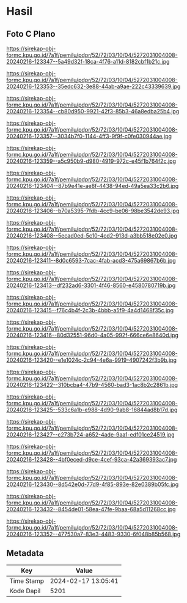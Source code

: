 # Hasil

## Foto C Plano

https://sirekap-obj-formc.kpu.go.id/7a1f/pemilu/pdpr/52/72/03/10/04/5272031004008-20240216-123347--5a49d32f-18ca-4f76-a11d-8182cbf1b21c.jpg

https://sirekap-obj-formc.kpu.go.id/7a1f/pemilu/pdpr/52/72/03/10/04/5272031004008-20240216-123353--35edc632-3e88-44ab-a9ae-222c43339639.jpg

https://sirekap-obj-formc.kpu.go.id/7a1f/pemilu/pdpr/52/72/03/10/04/5272031004008-20240216-123354--cb80d950-9921-42f3-85b3-46a8edba25b4.jpg

https://sirekap-obj-formc.kpu.go.id/7a1f/pemilu/pdpr/52/72/03/10/04/5272031004008-20240216-123357--3034b7f0-1144-4ff3-9f9f-c0fe030944ae.jpg

https://sirekap-obj-formc.kpu.go.id/7a1f/pemilu/pdpr/52/72/03/10/04/5272031004008-20240216-123359--a5c950b9-d980-4919-972c-e45f1b764f2c.jpg

https://sirekap-obj-formc.kpu.go.id/7a1f/pemilu/pdpr/52/72/03/10/04/5272031004008-20240216-123404--87b9e41e-ae8f-4438-94ed-49a5ea33c2b6.jpg

https://sirekap-obj-formc.kpu.go.id/7a1f/pemilu/pdpr/52/72/03/10/04/5272031004008-20240216-123406--b70a5395-7fdb-4cc9-be06-98be3542de93.jpg

https://sirekap-obj-formc.kpu.go.id/7a1f/pemilu/pdpr/52/72/03/10/04/5272031004008-20240216-123408--5ecad0ed-5c10-4cd2-913d-a3bb518e02e0.jpg

https://sirekap-obj-formc.kpu.go.id/7a1f/pemilu/pdpr/52/72/03/10/04/5272031004008-20240216-123411--8d0c6593-7cac-4fab-acd3-475a69867b6b.jpg

https://sirekap-obj-formc.kpu.go.id/7a1f/pemilu/pdpr/52/72/03/10/04/5272031004008-20240216-123413--df232ad6-3301-4f46-8560-e4580780719b.jpg

https://sirekap-obj-formc.kpu.go.id/7a1f/pemilu/pdpr/52/72/03/10/04/5272031004008-20240216-123415--f76c4b4f-2c3b-4bbb-a5f9-4a4d1468f35c.jpg

https://sirekap-obj-formc.kpu.go.id/7a1f/pemilu/pdpr/52/72/03/10/04/5272031004008-20240216-123416--80d32551-96d0-4a05-992f-666ce6e8640d.jpg

https://sirekap-obj-formc.kpu.go.id/7a1f/pemilu/pdpr/52/72/03/10/04/5272031004008-20240216-123420--e1e1024c-2c94-4e6a-9919-4907242f3b9b.jpg

https://sirekap-obj-formc.kpu.go.id/7a1f/pemilu/pdpr/52/72/03/10/04/5272031004008-20240216-123422--310bcba4-47b9-4560-bad3-1ac8b2c2861b.jpg

https://sirekap-obj-formc.kpu.go.id/7a1f/pemilu/pdpr/52/72/03/10/04/5272031004008-20240216-123425--533c6a1b-e988-4d90-9ab8-16844ad8b17d.jpg

https://sirekap-obj-formc.kpu.go.id/7a1f/pemilu/pdpr/52/72/03/10/04/5272031004008-20240216-123427--c273b724-a652-4ade-9aa1-edf01ce24519.jpg

https://sirekap-obj-formc.kpu.go.id/7a1f/pemilu/pdpr/52/72/03/10/04/5272031004008-20240216-123428--4bf0eced-d9ce-4cef-93ca-42a369393ac7.jpg

https://sirekap-obj-formc.kpu.go.id/7a1f/pemilu/pdpr/52/72/03/10/04/5272031004008-20240216-123430--8d542e0d-77d9-4f85-893e-82e0389b05fc.jpg

https://sirekap-obj-formc.kpu.go.id/7a1f/pemilu/pdpr/52/72/03/10/04/5272031004008-20240216-123432--8454de01-58ea-47fe-9baa-68a5d11268cc.jpg

https://sirekap-obj-formc.kpu.go.id/7a1f/pemilu/pdpr/52/72/03/10/04/5272031004008-20240216-123352--477530a7-83e3-4483-9330-6f048b85b568.jpg


## Metadata

| Key        | Value               |
| ---------- | ------------------- |
| Time Stamp | 2024-02-17 13:05:41 |
| Kode Dapil | 5201                |



